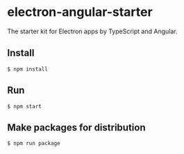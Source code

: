 # electron-angular-starter

The starter kit for Electron apps by TypeScript and Angular.

## Install

```
$ npm install
```

## Run

```
$ npm start
```

## Make packages for distribution

```
$ npm run package
```
